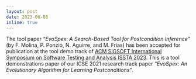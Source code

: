 ```yaml
---
layout: post
date: 2023-06-08
inline: true
---
```


The tool paper *“EvoSpex: A Search-Based Tool for Postcondition Inference"* (by F. Molina, P. Ponzio, N. Aguirre, and M. Frias) has been accepted for publication at the tool demo track of [ACM SIGSOFT International Symposium on Software Testing and Analysis ISSTA 2023](https://conf.researchr.org/home/issta-2023). This is a tool demonstrations paper of our ICSE 2021 research track paper *“EvoSpex: An Evolutionary Algorithm for Learning Postconditions"*.

